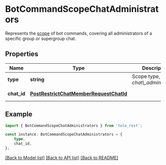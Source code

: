 # BotCommandScopeChatAdministrators

Represents the [scope](https://core.telegram.org/bots/api/#botcommandscope) of bot commands, covering all administrators of a specific group or supergroup chat.

## Properties

Name | Type | Description | Notes
------------ | ------------- | ------------- | -------------
**type** | **string** | Scope type, must be *chat\\_administrators* | [default to 'chat_administrators']
**chat_id** | [**PostRestrictChatMemberRequestChatId**](PostRestrictChatMemberRequestChatId.md) |  | [default to undefined]

## Example

```typescript
import { BotCommandScopeChatAdministrators } from 'tele_rest';

const instance: BotCommandScopeChatAdministrators = {
    type,
    chat_id,
};
```

[[Back to Model list]](../README.md#documentation-for-models) [[Back to API list]](../README.md#documentation-for-api-endpoints) [[Back to README]](../README.md)
